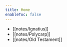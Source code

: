 ```yaml
---
title: Home
enableToc: false
---
```


- [[notes/Ignatius]]
- [[notes/Polycarp]]
- [[notes/Old Testament]]

